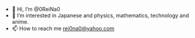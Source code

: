 - 👋 Hi, I’m @0ReiNa0
- 👀 I’m interested in Japanese and physics, mathematics, technology and anime. 
- 📫 How to reach me rei0na0@yahoo.com
